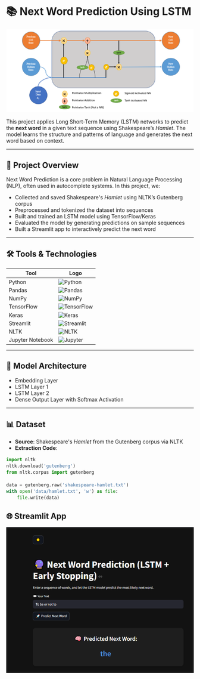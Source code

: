 # 📚 Next Word Prediction Using LSTM

![Model Architecture](images/Capture.PNG)

This project applies Long Short-Term Memory (LSTM) networks to predict the **next word** in a given text sequence using Shakespeare’s *Hamlet*. The model learns the structure and patterns of language and generates the next word based on context.

---

## 🚀 Project Overview

Next Word Prediction is a core problem in Natural Language Processing (NLP), often used in autocomplete systems. In this project, we:

- Collected and saved Shakespeare's *Hamlet* using NLTK’s Gutenberg corpus  
- Preprocessed and tokenized the dataset into sequences  
- Built and trained an LSTM model using TensorFlow/Keras  
- Evaluated the model by generating predictions on sample sequences  
- Built a Streamlit app to interactively predict the next word  

---

## 🛠️ Tools & Technologies

| Tool             | Logo |
|------------------|------|
| Python           | ![Python](https://img.shields.io/badge/Python-3776AB?style=for-the-badge&logo=python&logoColor=white) |
| Pandas           | ![Pandas](https://img.shields.io/badge/Pandas-150458?style=for-the-badge&logo=pandas&logoColor=white) |
| NumPy            | ![NumPy](https://img.shields.io/badge/NumPy-013243?style=for-the-badge&logo=numpy&logoColor=white) |
| TensorFlow       | ![TensorFlow](https://img.shields.io/badge/TensorFlow-FF6F00?style=for-the-badge&logo=tensorflow&logoColor=white) |
| Keras            | ![Keras](https://img.shields.io/badge/Keras-D00000?style=for-the-badge&logo=keras&logoColor=white) |
| Streamlit        | ![Streamlit](https://img.shields.io/badge/Streamlit-FF4B4B?style=for-the-badge&logo=streamlit&logoColor=white) |
| NLTK             | ![NLTK](https://img.shields.io/badge/NLTK-76AADB?style=for-the-badge&logo=nltk&logoColor=white) |
| Jupyter Notebook | ![Jupyter](https://img.shields.io/badge/Jupyter-F37626?style=for-the-badge&logo=jupyter&logoColor=white) |

---

## 🧠 Model Architecture

- Embedding Layer  
- LSTM Layer 1  
- LSTM Layer 2  
- Dense Output Layer with Softmax Activation

---

## 📊 Dataset

- **Source**: Shakespeare's *Hamlet* from the Gutenberg corpus via NLTK  
- **Extraction Code**:

```python
import nltk
nltk.download('gutenberg')
from nltk.corpus import gutenberg

data = gutenberg.raw('shakespeare-hamlet.txt')
with open('data/hamlet.txt', 'w') as file:
    file.write(data)
```

## 🌐 Streamlit App

![Streamlit App](images/app.PNG)
